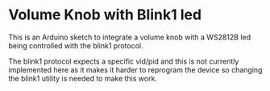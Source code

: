# Volume Knob with Blink1 led

This is an Arduino sketch to integrate a volume knob with a WS2812B led being controlled with the blink1 protocol.

The blink1 protocol expects a specific vid/pid and this is not currently
implemented here as it makes it harder to reprogram the device so changing the
blink1 utility is needed to make this work.
